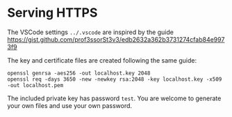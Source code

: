 # Serving HTTPS

The VSCode settings `../.vscode` are inspired by the guide <https://gist.github.com/prof3ssorSt3v3/edb2632a362b3731274cfab84e9973f9>

The key and certificate files are created following the same guide:

```
openssl genrsa -aes256 -out localhost.key 2048
openssl req -days 3650 -new -newkey rsa:2048 -key localhost.key -x509 -out localhost.pem
```

The included private key has password `test`. You are welcome to generate your own files and use your own password.